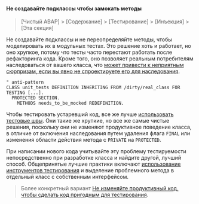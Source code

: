 #### Не создавайте подклассы чтобы замокать методы

> [Чистый ABAP] > [Содержание] > [Тестирование] > [Инъекция] > [Эта секция]

Не создавайте подклассы и не переопределяйте методы, чтобы моделировать их в модульных тестах. 
Это решение хоть и работает, но оно хрупкое, потому что тесты часто перестают работать после рефакторинга кода. 
Кроме того, оно позволяет реальным потребителям наследоваться от вашего класса, 
что [может привести к неприятным сюрпризам, если вы явно не спроектируете его для наследования](#final-если-не-предназначен-для-наследования).

```ABAP
" anti-pattern
CLASS unit_tests DEFINITION INHERITING FROM /dirty/real_class FOR TESTING [...].
  PROTECTED SECTION.
    METHODS needs_to_be_mocked REDEFINITION.
```

Чтобы тестировать устаревший код, все же лучше [использовать тестовые швы](#используйте-тестовые-швы-как-временное-решение). 
Они такие же хрупкие, но все же самые чистые решения, поскольку они не изменяют продуктивное поведение класса, 
в отличие от включения наследования путем удаления флага `FINAL` или изменения области действия метода с `PRIVATE` на `PROTECTED`.

При написании нового кода учитывайте эту проблему тестируемости непосредственно при разработке класса 
и найдите другой, лучший способ. 
Общепринятые лучшие практики включают [использование инструментов тестирования](#используйте-инструменты-тестирования)
и выделение проблемного метода в отдельный класс с собственным интерфейсом.

> Более конкретный вариант
> [Не изменяйте продуктивный код, чтобы сделать код пригодным для тестирования](#не-изменяйте-продуктивный-код-чтобы-сделать-код-пригодным-для-тестирования).

